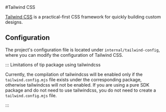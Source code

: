 #Tailwind CSS

[Tailwind CSS](https://tailwindcss.com/) is a practical-first CSS framework for quickly building custom designs.

## Configuration

The project's configuration file is located under `internal/tailwind-config`, where you can modify the configuration of Tailwind CSS.

::: Limitations of tip package using tailwindcss

Currently, the compilation of tailwindcss will be enabled only if the `tailwind.config.mjs` file exists under the corresponding package, otherwise tailwindcss will not be enabled. If you are using a pure SDK package and do not need to use tailwindcss, you do not need to create a `tailwind.config.mjs` file.

:::